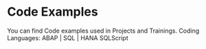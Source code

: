 # Code Examples

You can find Code examples used in Projects and Trainings.
Coding Languages: ABAP | SQL | HANA SQLScript 
